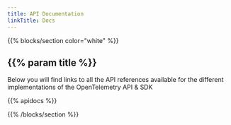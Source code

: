 ```yaml
---
title: API Documentation
linkTitle: Docs
---
```


{{% blocks/section color="white" %}}

## {{% param title %}}

Below you will find links to all the API references available for the different
implementations of the OpenTelemetry API & SDK

{{% apidocs %}}

{{% /blocks/section %}}
